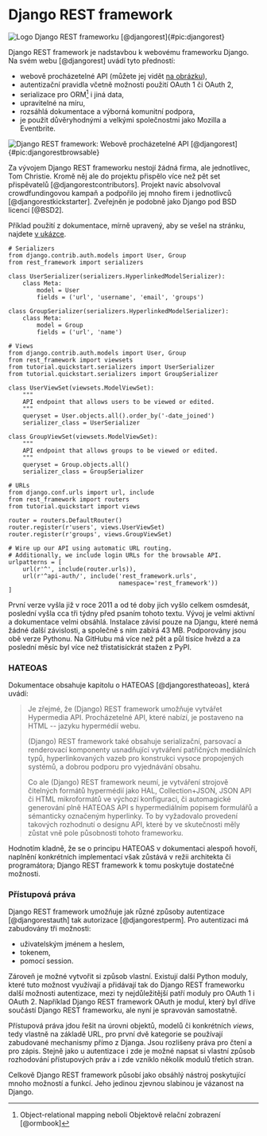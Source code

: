 Django REST framework
=====================

![Logo Django REST frameworku [@djangorest]{#pic:djangorest}](images/django-rest-framework)

Django REST framework je nadstavbou k webovému frameworku Django. Na svém webu [@djangorest] uvádí tyto předností:

 * webově procházetelné API (můžete jej vidět [na obrázku](#pic:djangorestbrowsable)),
 * autentizační pravidla včetně možnosti použití OAuth 1 či OAuth 2,
 * serializace pro ORM[^orm] i jiná data,
 * upravitelné na míru,
 * rozsáhlá dokumentace a výborná komunitní podpora,
 * je použit důvěryhodnými a velkými společnostmi jako Mozilla a Eventbrite.

[^orm]: Object-relational mapping neboli Objektově relační zobrazení [@ormbook]

![Django REST framework: Webově procházetelné API [@djangorest]{#pic:djangorestbrowsable}](images/django-rest-framework-browsable)

Za vývojem Django REST frameworku nestojí žádná firma, ale jednotlivec, Tom Christie.
Kromě něj ale do projektu přispělo více než pět set přispěvatelů [@djangorestcontributors].
Projekt navíc absolvoval crowdfundingovou kampaň a podpořilo jej mnoho firem i jednotlivců [@djangorestkickstarter].
Zveřejněn je podobně jako Django pod BSD licencí [@BSD2].

Příklad použití z dokumentace, mírně upravený, aby se vešel na stránku, najdete [v ukázce](#code:djangorest@).

```{caption="{#code:djangorest}Příklad použití z dokumentace Django REST frameworku \autocite{djangorestdoc}" .python}
# Serializers
from django.contrib.auth.models import User, Group
from rest_framework import serializers

class UserSerializer(serializers.HyperlinkedModelSerializer):
    class Meta:
        model = User
        fields = ('url', 'username', 'email', 'groups')

class GroupSerializer(serializers.HyperlinkedModelSerializer):
    class Meta:
        model = Group
        fields = ('url', 'name')

# Views
from django.contrib.auth.models import User, Group
from rest_framework import viewsets
from tutorial.quickstart.serializers import UserSerializer
from tutorial.quickstart.serializers import GroupSerializer

class UserViewSet(viewsets.ModelViewSet):
    """
    API endpoint that allows users to be viewed or edited.
    """
    queryset = User.objects.all().order_by('-date_joined')
    serializer_class = UserSerializer

class GroupViewSet(viewsets.ModelViewSet):
    """
    API endpoint that allows groups to be viewed or edited.
    """
    queryset = Group.objects.all()
    serializer_class = GroupSerializer

# URLs
from django.conf.urls import url, include
from rest_framework import routers
from tutorial.quickstart import views

router = routers.DefaultRouter()
router.register(r'users', views.UserViewSet)
router.register(r'groups', views.GroupViewSet)

# Wire up our API using automatic URL routing.
# Additionally, we include login URLs for the browsable API.
urlpatterns = [
    url(r'^', include(router.urls)),
    url(r'^api-auth/', include('rest_framework.urls',
                               namespace='rest_framework'))
]
```

První verze vyšla již v roce 2011 a od té doby jich vyšlo celkem osmdesát, poslední vyšla cca tři týdny před psaním tohoto textu.
Vývoj je velmi aktivní a dokumentace velmi obsáhlá. Instalace závisí pouze na Djangu,
které nemá žádné další závislosti, a společně s ním zabírá 43 MB. Podporovány jsou obě verze Pythonu.
Na GitHubu má více než pět a půl tisíce hvězd a za poslední měsíc byl více než třistatisíckrát stažen z PyPI.

### HATEOAS

Dokumentace obsahuje kapitolu o HATEOAS [@djangoresthateoas], která uvádí:

> Je zřejmé, že (Django) REST framework umožňuje vytvářet Hypermedia API.
> Procházetelné API, které nabízí, je postaveno na HTML -- jazyku hypermédií webu.
>
> (Django) REST framework také obsahuje serializační, parsovací a renderovací komponenty usnadňující vytváření patřičných mediálních typů, hyperlinkovaných vazeb pro konstrukci vysoce propojených systémů, a dobrou podporu pro vyjednávání obsahu.
>
> Co ale (Django) REST framework neumí, je vytváření strojově čitelných formátů hypermédií jako HAL, Collection+JSON, JSON API či HTML mikroformátů ve výchozí konfiguraci, či automagické generování plně HATEOAS API s hypermediálním popisem formulářů a sémanticky označeným hyperlinky.
> To by vyžadovalo provedení takových rozhodnutí o designu API, které by ve skutečnosti měly zůstat vně pole působnosti tohoto frameworku.

Hodnotím kladně, že se o principu HATEOAS v dokumentaci alespoň hovoří, naplnění konkrétních implementací však zůstává v režii architekta či programátora;
Django REST framework k tomu poskytuje dostatečné možnosti.

### Přístupová práva

Django REST framework umožňuje jak různé způsoby autentizace [@djangorestauth] tak autorizace [@djangorestperm]. Pro autentizaci má zabudovány tři možnosti:

 * uživatelským jménem a heslem,
 * tokenem,
 * pomocí session.

Zároveň je možné vytvořit si způsob vlastní. Existují další Python moduly, které tuto možnost využívají a přidávají tak do Django REST frameworku další možnosti autentizace, mezi ty nejdůležitější patří moduly pro OAuth 1 i OAuth 2. Například Django REST framework OAuth je modul, který byl dříve součástí Django REST frameworku, ale nyní je spravován samostatně.

Přístupová práva jdou řešit na úrovni objektů, modelů či konkrétních *views*, tedy vlastně na základě URL, pro první dvě kategorie se používají zabudované mechanismy přímo z Djanga. Jsou rozlišeny práva pro čtení a pro zápis. Stejně jako u autentizace i zde je možné napsat si vlastní způsob rozhodování přístupových práv a i zde vzniklo několik modulů třetích stran.

Celkově Django REST framework působí jako obsáhlý nástroj poskytující mnoho možností a funkcí. Jeho jedinou zjevnou slabinou je vázanost na Django.